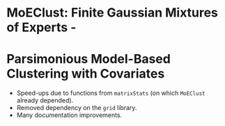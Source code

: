 __MoEClust: Finite Gaussian Mixtures of Experts -__   
=======================================================
__Parsimonious Model-Based Clustering with Covariates__  
=======================================================

* Speed-ups due to functions from `matrixStats` (on which `MoEClust` already depended).
* Removed dependency on the `grid` library.
* Many documentation improvements.

